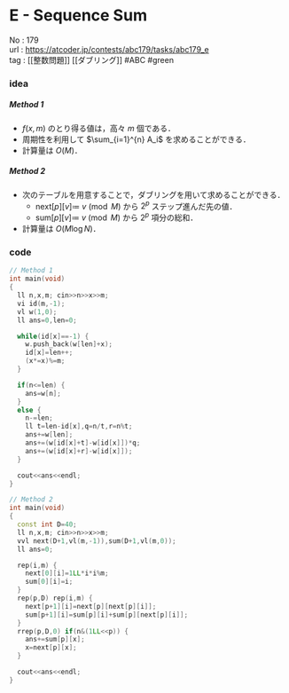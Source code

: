 # E - Sequence Sum

No	: 179  
url	: https://atcoder.jp/contests/abc179/tasks/abc179_e  
tag	: [[整数問題]] [[ダブリング]]  #ABC #green

### idea
##### Method 1
- $f(x,m)$ のとり得る値は，高々 $m$ 個である．
- 周期性を利用して $\sum_{i=1}^{n} A_i$ を求めることができる．
- 計算量は $O(M)$．
##### Method 2
- 次のテーブルを用意することで，ダブリングを用いて求めることができる．
	- $\text{next}[p][v] \coloneqq$ $v \pmod M$ から $2^p$ ステップ進んだ先の値．
	- $\text{sum}[p][v] \coloneqq$ $v \pmod M$ から $2^p$ 項分の総和．
- 計算量は $O(M \log N)$．


### code
```cpp
// Method 1
int	main(void)
{
  ll n,x,m; cin>>n>>x>>m;
  vi id(m,-1);
  vl w(1,0);
  ll ans=0,len=0;

  while(id[x]==-1) {
    w.push_back(w[len]+x);
    id[x]=len++;
    (x*=x)%=m;
  }

  if(n<=len) {
    ans=w[n];
  }
  else {
    n-=len;
    ll t=len-id[x],q=n/t,r=n%t;
    ans+=w[len];
    ans+=(w[id[x]+t]-w[id[x]])*q;
    ans+=(w[id[x]+r]-w[id[x]]);
  }

  cout<<ans<<endl;
}
```

```cpp
// Method 2
int	main(void)
{
  const int D=40;
  ll n,x,m; cin>>n>>x>>m;
  vvl next(D+1,vl(m,-1)),sum(D+1,vl(m,0));
  ll ans=0;

  rep(i,m) {
    next[0][i]=1LL*i*i%m;
    sum[0][i]=i;
  }
  rep(p,D) rep(i,m) {
    next[p+1][i]=next[p][next[p][i]];
    sum[p+1][i]=sum[p][i]+sum[p][next[p][i]];
  }
  rrep(p,D,0) if(n&(1LL<<p)) {
    ans+=sum[p][x];
    x=next[p][x];
  }

  cout<<ans<<endl;
}
```